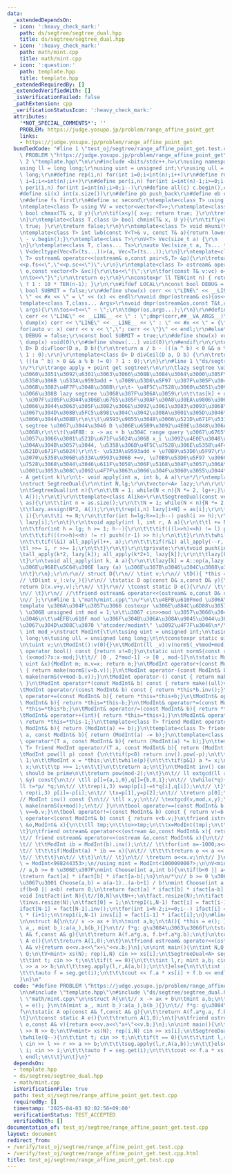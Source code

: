 ```yaml
---
data:
  _extendedDependsOn:
  - icon: ':heavy_check_mark:'
    path: ds/segtree/segtree_dual.hpp
    title: ds/segtree/segtree_dual.hpp
  - icon: ':heavy_check_mark:'
    path: math/mint.cpp
    title: math/mint.cpp
  - icon: ':question:'
    path: template.hpp
    title: template.hpp
  _extendedRequiredBy: []
  _extendedVerifiedWith: []
  _isVerificationFailed: false
  _pathExtension: cpp
  _verificationStatusIcon: ':heavy_check_mark:'
  attributes:
    '*NOT_SPECIAL_COMMENTS*': ''
    PROBLEM: https://judge.yosupo.jp/problem/range_affine_point_get
    links:
    - https://judge.yosupo.jp/problem/range_affine_point_get
  bundledCode: "#line 1 \"test_oj/segtree/range_affine_point_get.test.cpp\"\n#define\
    \ PROBLEM \"https://judge.yosupo.jp/problem/range_affine_point_get\"\n\n#line\
    \ 2 \"template.hpp\"\n\r\n#include <bits/stdc++.h>\r\nusing namespace std;\r\n\
    using ll = long long;\r\nusing uint = unsigned int;\r\nusing ull = unsigned long\
    \ long;\r\n#define rep(i,n) for(int i=0;i<int(n);i++)\r\n#define rep1(i,n) for(int\
    \ i=1;i<=int(n);i++)\r\n#define per(i,n) for(int i=int(n)-1;i>=0;i--)\r\n#define\
    \ per1(i,n) for(int i=int(n);i>0;i--)\r\n#define all(c) c.begin(),c.end()\r\n\
    #define si(x) int(x.size())\r\n#define pb push_back\r\n#define eb emplace_back\r\
    \n#define fs first\r\n#define sc second\r\ntemplate<class T> using V = vector<T>;\r\
    \ntemplate<class T> using VV = vector<vector<T>>;\r\ntemplate<class T,class U>\
    \ bool chmax(T& x, U y){\r\n\tif(x<y){ x=y; return true; }\r\n\treturn false;\r\
    \n}\r\ntemplate<class T,class U> bool chmin(T& x, U y){\r\n\tif(y<x){ x=y; return\
    \ true; }\r\n\treturn false;\r\n}\r\ntemplate<class T> void mkuni(V<T>& v){sort(all(v));v.erase(unique(all(v)),v.end());}\r\
    \ntemplate<class T> int lwb(const V<T>& v, const T& a){return lower_bound(all(v),a)\
    \ - v.begin();}\r\ntemplate<class T>\r\nV<T> Vec(size_t a) {\r\n    return V<T>(a);\r\
    \n}\r\ntemplate<class T, class... Ts>\r\nauto Vec(size_t a, Ts... ts) {\r\n  return\
    \ V<decltype(Vec<T>(ts...))>(a, Vec<T>(ts...));\r\n}\r\ntemplate<class S,class\
    \ T> ostream& operator<<(ostream& o,const pair<S,T> &p){\r\n\treturn o<<\"(\"\
    <<p.fs<<\",\"<<p.sc<<\")\";\r\n}\r\ntemplate<class T> ostream& operator<<(ostream&\
    \ o,const vector<T> &vc){\r\n\to<<\"{\";\r\n\tfor(const T& v:vc) o<<v<<\",\";\r\
    \n\to<<\"}\";\r\n\treturn o;\r\n}\r\nconstexpr ll TEN(int n) { return (n == 0)\
    \ ? 1 : 10 * TEN(n-1); }\r\n\r\n#ifdef LOCAL\r\nconst bool DEBUG = true;\r\nconst\
    \ bool SUBMIT = false;\r\n#define show(x) cerr << \"LINE\" << __LINE__ << \" :\
    \ \" << #x << \" = \" << (x) << endl\r\nvoid dmpr(ostream& os){os<<endl;}\r\n\
    template<class T,class... Args>\r\nvoid dmpr(ostream&os,const T&t,const Args&...\
    \ args){\r\n\tos<<t<<\" ~ \";\r\n\tdmpr(os,args...);\r\n}\r\n#define shows(...)\
    \ cerr << \"LINE\" << __LINE__ << \" : \";dmpr(cerr,##__VA_ARGS__)\r\n#define\
    \ dump(x) cerr << \"LINE\" << __LINE__ << \" : \" << #x << \" = {\";  \\\r\n\t\
    for(auto v: x) cerr << v << \",\"; cerr << \"}\" << endl;\r\n#else\r\nconst bool\
    \ DEBUG = false;\r\nconst bool SUBMIT = true;\r\n#define show(x) void(0)\r\n#define\
    \ dump(x) void(0)\r\n#define shows(...) void(0)\r\n#endif\r\n\r\ntemplate<class\
    \ D> D divFloor(D a, D b){\r\n\treturn a / b - (((a ^ b) < 0 && a % b != 0) ?\
    \ 1 : 0);\r\n}\r\ntemplate<class D> D divCeil(D a, D b) {\r\n\treturn a / b +\
    \ (((a ^ b) > 0 && a % b != 0) ? 1 : 0);\r\n}\r\n#line 1 \"ds/segtree/segtree_dual.hpp\"\
    \n/*\r\n\trange apply + point get segtree\r\n\r\n\tlazy segtree \u306E\u4F5C\u7528\
    \u3060\u3051\u3092\u6301\u3063\u3066\u308B\u3084\u3064\u3000\u305F\u3060\u3001\
    \u5358\u306B \u533A\u9593add + \u70B9\u53D6\u5F97 \u307F\u305F\u3044\u306A\u306E\
    \u306B\u3082\u4F7F\u3048\u308B\r\n\t- \u4F5C\u7528\u3060\u3051\u3092\u3082\u3063\
    \u3066\u308B lazy segtree \u3068\u307F\u306A\u3059\r\n\t\tas[k] + q1 + q3 + q4\
    \ \u307F\u305F\u3044\u306B\u6765\u305F\u30AF\u30A8\u30EA\u9806\u306B\u8DB3\u3057\
    \u3066\u3044\u3063\u305F\u3082\u306E\u3092\u3061\u3083\u3093\u3068\u53D6\u5F97\
    \u3067\u304D\u308B\u5FC5\u8981\u304C\u3042\u308A\u3001\u305D\u3046\u306A\u3063\
    \u3066\u3044\u308B\r\n\t\t\u9593\u9055\u3048\u3066\u521D\u671F\u5316\u3067 lazy\
    \ segtree \u3067\u3044\u3046 D \u306E\u65B9\u3092\u4E0E\u3048\u306A\u3044\u3053\
    \u3068\r\n\t\t(\u4F8B: x -> ax + b \u304C range query \u3067\u6765\u308B\u3068\
    \u3057\u3066\u3001\u521D\u671F\u5024\u306B x_i \u3092\u4E0E\u3048\u308B\u306E\u306F\
    \u304A\u304B\u3057\u3044, \u5358\u306B\u4F5C\u7528\u306E\u5358\u4F4D\u5143(1,0)\u304C\
    \u521D\u671F\u5024)\r\n\t- \u533A\u9593add + \u70B9\u53D6\u5F97\r\n\t\t\u4F8B\u3048\
    \u3070\u5358\u306B\u533A\u9593\u306B +=v, \u70B9\u53D6\u5F97 \u3060\u3068\u4F5C\
    \u7528\u3068\u3044\u3046\u611F\u3058\u306F\u5168\u304F\u3057\u306A\u3044\u304C\
    \u3001\u3053\u308C\u3092\u4F7F\u3063\u3066\u304F\u3060\u3055\u3044\r\n\t\r\n\t\
    - A get(int k)\r\n\t- void apply(int a, int b, A a)\r\n*/\r\ntemplate<class A>\r\
    \nstruct SegtreeDual{\r\n\tint N,lg;\r\n\tvector<A> lazy;\r\n\r\n\tSegtreeDual(){}\r\
    \n\tSegtreeDual(int n){\r\n\t\tN = 1; while(N < n){N *= 2, lg++;}\r\n\t\tlazy.assign(N*2,\
    \ A());\r\n\t}\r\n\ttemplate<class Alike>\r\n\tSegtreeDual(const vector<Alike>&\
    \ as){\r\n\t\tint n = as.size();\r\n\t\tN = 1; while(N < n){N *= 2, lg++;}\r\n\
    \t\tlazy.assign(N*2, A());\r\n\t\trep(i,n) lazy[i+N] = as[i];\r\n\t}\r\n\tA get(int\
    \ i){\r\n\t\ti += N;\r\n\t\tfor(int h=lg;h>=1;h--) push(i >> h);\r\n\t\treturn\
    \ lazy[i];\r\n\t}\r\n\tvoid apply(int l, int r, A a){\r\n\t\tl += N, r += N;\r\
    \n\t\tfor(int h = lg; h >= 1; h--){\r\n\t\t\tif(((l>>h)<<h) != l) push(l >> h);\r\
    \n\t\t\tif(((r>>h)<<h) != r) push((r-1) >> h);\r\n\t\t}\r\n\t\twhile(l < r){\r\
    \n\t\t\tif(l&1) all_apply(l++, a);\r\n\t\t\tif(r&1) all_apply(--r, a);\r\n\t\t\
    \tl >>= 1, r >>= 1;\r\n\t\t}\r\n\t}\r\n\tprivate:\r\n\tvoid push(int k){\r\n\t\
    \tall_apply(k*2, lazy[k]); all_apply(k*2+1, lazy[k]);\r\n\t\tlazy[k] = A();\r\n\
    \t}\r\n\tvoid all_apply(int k, A a){\r\n\t\tlazy[k] = A::op(a,lazy[k]);\t// \u4E0A\
    \u306E\u968E\u5C64\u306E lazy (a) \u306E\u307B\u3046\u304C\u3088\u308A\u5F8C\r\
    \n\t}\r\n};\r\n\r\n// struct D{\r\n// \tint v;\r\n// \tD(){ *this = e(); }\r\n\
    // \tD(int v_):v(v_){}\r\n// \tstatic D op(const D& x,const D& y){\r\n// \t\t\
    return D(x.v+y.v);\r\n// \t}\r\n// \tconst static D e(){\r\n// \t\treturn D(0);\r\
    \n// \t}\r\n// //\tfriend ostream& operator<<(ostream& o,const D& d){return o<<d.v;}\r\
    \n// };\r\n#line 1 \"math/mint.cpp\"\n/*\n\t\u4EFB\u610Fmod \u306A\u3089 \n\t\
    template \u306A\u304F\u3057\u3066 costexpr \u306E\u884C\u6D88\u3057\u3066 global\
    \ \u306B unsigned int mod = 1;\n\t\u3067 cin>>mod \u3057\u3066\u304B\u3089\u4F7F\
    \u3046\n\t\u4EFB\u610F mod \u306F\u304B\u306A\u308A\u9045\u3044\u306E\u3067\u3001\
    \u3067\u304D\u308C\u3070 \"atcoder/modint\" \u3092\u4F7F\u3046\n*/\n\ntemplate<unsigned\
    \ int mod_>\nstruct ModInt{\t\n\tusing uint = unsigned int;\n\tusing ll = long\
    \ long;\n\tusing ull = unsigned long long;\n\n\tconstexpr static uint mod = mod_;\n\
    \n\tuint v;\n\tModInt():v(0){}\n\tModInt(ll _v):v(normS(_v%mod+mod)){}\n\texplicit\
    \ operator bool() const {return v!=0;}\n\tstatic uint normS(const uint &x){return\
    \ (x<mod)?x:x-mod;}\t\t// [0 , 2*mod-1] -> [0 , mod-1]\n\tstatic ModInt make(const\
    \ uint &x){ModInt m; m.v=x; return m;}\n\tModInt operator+(const ModInt& b) const\
    \ { return make(normS(v+b.v));}\n\tModInt operator-(const ModInt& b) const { return\
    \ make(normS(v+mod-b.v));}\n\tModInt operator-() const { return make(normS(mod-v));\
    \ }\n\tModInt operator*(const ModInt& b) const { return make((ull)v*b.v%mod);}\n\
    \tModInt operator/(const ModInt& b) const { return *this*b.inv();}\n\tModInt&\
    \ operator+=(const ModInt& b){ return *this=*this+b;}\n\tModInt& operator-=(const\
    \ ModInt& b){ return *this=*this-b;}\n\tModInt& operator*=(const ModInt& b){ return\
    \ *this=*this*b;}\n\tModInt& operator/=(const ModInt& b){ return *this=*this/b;}\n\
    \tModInt& operator++(int){ return *this=*this+1;}\n\tModInt& operator--(int){\
    \ return *this=*this-1;}\n\ttemplate<class T> friend ModInt operator+(T a, const\
    \ ModInt& b){ return (ModInt(a) += b);}\n\ttemplate<class T> friend ModInt operator-(T\
    \ a, const ModInt& b){ return (ModInt(a) -= b);}\n\ttemplate<class T> friend ModInt\
    \ operator*(T a, const ModInt& b){ return (ModInt(a) *= b);}\n\ttemplate<class\
    \ T> friend ModInt operator/(T a, const ModInt& b){ return (ModInt(a) /= b);}\n\
    \tModInt pow(ll p) const {\n\t\tif(p<0) return inv().pow(-p);\n\t\tModInt a =\
    \ 1;\n\t\tModInt x = *this;\n\t\twhile(p){\n\t\t\tif(p&1) a *= x;\n\t\t\tx *=\
    \ x;\n\t\t\tp >>= 1;\n\t\t}\n\t\treturn a;\n\t}\n\tModInt inv() const {\t\t//\
    \ should be prime\n\t\treturn pow(mod-2);\n\t}\n\t// ll extgcd(ll a,ll b,ll &x,ll\
    \ &y) const{\n\t// \tll p[]={a,1,0},q[]={b,0,1};\n\t// \twhile(*q){\n\t// \t\t\
    ll t=*p/ *q;\n\t// \t\trep(i,3) swap(p[i]-=t*q[i],q[i]);\n\t// \t}\n\t// \tif(p[0]<0)\
    \ rep(i,3) p[i]=-p[i];\n\t// \tx=p[1],y=p[2];\n\t// \treturn p[0];\n\t// }\n\t\
    // ModInt inv() const {\n\t// \tll x,y;\n\t// \textgcd(v,mod,x,y);\n\t// \treturn\
    \ make(normS(x+mod));\n\t// }\n\n\tbool operator==(const ModInt& b) const { return\
    \ v==b.v;}\n\tbool operator!=(const ModInt& b) const { return v!=b.v;}\n\tbool\
    \ operator<(const ModInt& b) const { return v<b.v;}\n\tfriend istream& operator>>(istream\
    \ &o,ModInt& x){\n\t\tll tmp;\n\t\to>>tmp;\n\t\tx=ModInt(tmp);\n\t\treturn o;\n\
    \t}\n\tfriend ostream& operator<<(ostream &o,const ModInt& x){ return o<<x.v;}\n\
    \t// friend ostream& operator<<(ostream &o,const ModInt& x){\n\t// \tfor(int b=1;b<=1000;b++){\n\
    \t// \t\tModInt ib = ModInt(b).inv();\n\t// \t\tfor(int a=-1000;a<=1000;a++){\n\
    \t// \t\t\tif(ModInt(a) * ib == x){\n\t// \t\t\t\treturn o << a << \"/\" << b;\n\
    \t// \t\t\t}\n\t// \t\t}\n\t// \t}\n\t// \treturn o<<x.v;\n\t// }\n};\nusing mint\
    \ = ModInt<998244353>;\n//using mint = ModInt<1000000007>;\n\nV<mint> fact,ifact,invs;\n\
    // a,b >= 0 \u306E\u307F\nmint Choose(int a,int b){\n\tif(b<0 || a<b) return 0;\n\
    \treturn fact[a] * ifact[b] * ifact[a-b];\n}\n\n/*\n// b >= 0 \u306E\u7BC4\u56F2\
    \u3067\u3001 Choose(a,b) = a(a-1)..(a-b+1) / b!\nmint Choose(int a,int b){\n\t\
    if(b<0 || a<b) return 0;\n\treturn fact[a] * ifact[b] * ifact[a-b];\n}\n*/\n\n\
    void InitFact(int N){\t//[0,N]\n\tN++;\n\tfact.resize(N);\n\tifact.resize(N);\n\
    \tinvs.resize(N);\n\tfact[0] = 1;\n\trep1(i,N-1) fact[i] = fact[i-1] * i;\n\t\
    ifact[N-1] = fact[N-1].inv();\n\tfor(int i=N-2;i>=0;i--) ifact[i] = ifact[i+1]\
    \ * (i+1);\n\trep1(i,N-1) invs[i] = fact[i-1] * ifact[i];\n}\n#line 6 \"test_oj/segtree/range_affine_point_get.test.cpp\"\
    \n\nstruct A{\n\t// x -> ax + b\n\tmint a,b;\n\tA(){ *this = e(); }\n\tA(mint\
    \ a_, mint b_):a(a_),b(b_){}\n\t// f*g: g\u3084\u3063\u3066f\n\tstatic A op(const\
    \ A& f,const A& g){\n\t\treturn A(f.a*g.a, f.b+f.a*g.b);\n\t}\n\tconst static\
    \ A e(){\n\t\treturn A(1,0);\n\t}\n\tfriend ostream& operator<<(ostream& o,const\
    \ A& v){return o<<v.a<<\"x+\"<<v.b;}\n};\n\nint main(){\n\tint N,Q; cin >> N >>\
    \ Q;\n\tV<mint> xs(N); rep(i,N) cin >> xs[i];\n\tSegtreeDual<A> seg(N);\n\twhile(Q--){\n\
    \t\tint t; cin >> t;\n\t\tif(t == 0){\n\t\t\tint l,r; mint a,b; cin >> l >> r\
    \ >> a >> b;\n\t\t\tseg.apply(l,r,A(a,b));\n\t\t}else{\n\t\t\tint i; cin >> i;\n\
    \t\t\tauto f = seg.get(i);\n\t\t\tcout << f.a * xs[i] + f.b << endl;\n\t\t}\n\t\
    }\n}\n"
  code: "#define PROBLEM \"https://judge.yosupo.jp/problem/range_affine_point_get\"\
    \n\n#include \"template.hpp\"\n#include \"ds/segtree/segtree_dual.hpp\"\n#include\
    \ \"math/mint.cpp\"\n\nstruct A{\n\t// x -> ax + b\n\tmint a,b;\n\tA(){ *this\
    \ = e(); }\n\tA(mint a_, mint b_):a(a_),b(b_){}\n\t// f*g: g\u3084\u3063\u3066\
    f\n\tstatic A op(const A& f,const A& g){\n\t\treturn A(f.a*g.a, f.b+f.a*g.b);\n\
    \t}\n\tconst static A e(){\n\t\treturn A(1,0);\n\t}\n\tfriend ostream& operator<<(ostream&\
    \ o,const A& v){return o<<v.a<<\"x+\"<<v.b;}\n};\n\nint main(){\n\tint N,Q; cin\
    \ >> N >> Q;\n\tV<mint> xs(N); rep(i,N) cin >> xs[i];\n\tSegtreeDual<A> seg(N);\n\
    \twhile(Q--){\n\t\tint t; cin >> t;\n\t\tif(t == 0){\n\t\t\tint l,r; mint a,b;\
    \ cin >> l >> r >> a >> b;\n\t\t\tseg.apply(l,r,A(a,b));\n\t\t}else{\n\t\t\tint\
    \ i; cin >> i;\n\t\t\tauto f = seg.get(i);\n\t\t\tcout << f.a * xs[i] + f.b <<\
    \ endl;\n\t\t}\n\t}\n}"
  dependsOn:
  - template.hpp
  - ds/segtree/segtree_dual.hpp
  - math/mint.cpp
  isVerificationFile: true
  path: test_oj/segtree/range_affine_point_get.test.cpp
  requiredBy: []
  timestamp: '2025-04-03 02:02:56+09:00'
  verificationStatus: TEST_ACCEPTED
  verifiedWith: []
documentation_of: test_oj/segtree/range_affine_point_get.test.cpp
layout: document
redirect_from:
- /verify/test_oj/segtree/range_affine_point_get.test.cpp
- /verify/test_oj/segtree/range_affine_point_get.test.cpp.html
title: test_oj/segtree/range_affine_point_get.test.cpp
---
```

